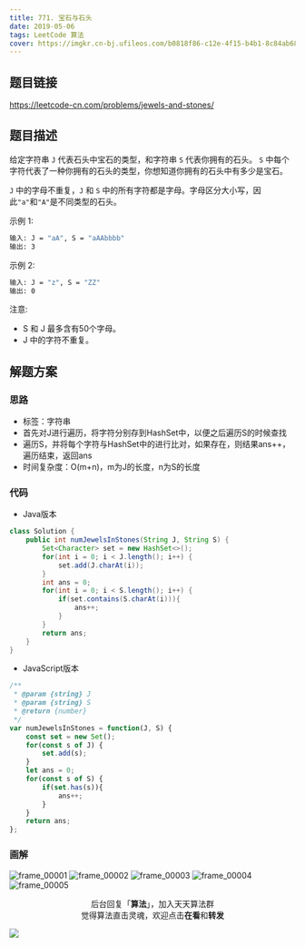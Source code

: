 ```yaml
---
title: 771. 宝石与石头
date: 2019-05-06
tags: LeetCode 算法
cover: https://imgkr.cn-bj.ufileos.com/b0818f86-c12e-4f15-b4b1-8c84ab68f1fc.png
---
```


## 题目链接

https://leetcode-cn.com/problems/jewels-and-stones/

## 题目描述

给定字符串 `J` 代表石头中宝石的类型，和字符串 `S` 代表你拥有的石头。 `S` 中每个字符代表了一种你拥有的石头的类型，你想知道你拥有的石头中有多少是宝石。

`J` 中的字母不重复，`J` 和 `S` 中的所有字符都是字母。字母区分大小写，因此`"a"`和`"A"`是不同类型的石头。

示例 1:

```bash
输入: J = "aA", S = "aAAbbbb"
输出: 3
```

示例 2:

```bash
输入: J = "z", S = "ZZ"
输出: 0
```

注意:

- S 和 J 最多含有50个字母。
- J 中的字符不重复。


## 解题方案

### 思路

- 标签：字符串
- 首先对J进行遍历，将字符分别存到HashSet中，以便之后遍历S的时候查找
- 遍历S，并将每个字符与HashSet中的进行比对，如果存在，则结果ans++，遍历结束，返回ans
- 时间复杂度：O(m+n)，m为J的长度，n为S的长度

### 代码

- Java版本

```java
class Solution {
    public int numJewelsInStones(String J, String S) {
        Set<Character> set = new HashSet<>();
        for(int i = 0; i < J.length(); i++) {
            set.add(J.charAt(i));
        }
        int ans = 0;
        for(int i = 0; i < S.length(); i++) {
            if(set.contains(S.charAt(i))){
                ans++;
            }
        }
        return ans;
    }
}
```

- JavaScript版本

```javascript
/**
 * @param {string} J
 * @param {string} S
 * @return {number}
 */
var numJewelsInStones = function(J, S) {
    const set = new Set();
    for(const s of J) {
        set.add(s);
    }
    let ans = 0;
    for(const s of S) {
        if(set.has(s)){
            ans++;
        }
    }
    return ans;
};
```

### 画解

![frame_00001](https://imgkr.cn-bj.ufileos.com/40f3dd36-3d21-42b6-a01a-44dba07128bf.png)
![frame_00002](https://imgkr.cn-bj.ufileos.com/8dc294d5-5be6-4b6e-a7e3-3d98ee755c11.png)
![frame_00003](https://imgkr.cn-bj.ufileos.com/ed586cf6-bdb4-4439-bee0-2f17d2a02e52.png)
![frame_00004](https://imgkr.cn-bj.ufileos.com/61bf1e19-88be-4078-acdc-c0c7f4d9507c.png)
![frame_00005](https://imgkr.cn-bj.ufileos.com/b0818f86-c12e-4f15-b4b1-8c84ab68f1fc.png)


<span style="display:block;text-align:center;">后台回复「<strong>算法</strong>」，加入天天算法群</span>
<span style="display:block;text-align:center;">觉得算法直击灵魂，欢迎点击<strong>在看</strong>和<strong>转发</strong></span>

![](https://imgkr.cn-bj.ufileos.com/f3e6917b-991c-4ef5-a29a-bb5d9af1273a.gif)